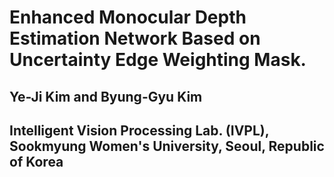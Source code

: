 # Enhanced Monocular Depth Estimation Network Based on Uncertainty Edge Weighting Mask.

## Ye-Ji Kim and Byung-Gyu Kim
## Intelligent Vision Processing Lab. (IVPL), Sookmyung Women's University, Seoul, Republic of Korea
